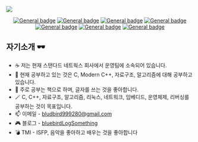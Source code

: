 <img src="https://capsule-render.vercel.app/api?type=waving&height=300&section=header&text=bluebird&fontSize=70&fontAlign=80&fontAlignY=40&color=gradient&customColorList=1,2" />
<div align="center">
  
[![General badge](https://img.shields.io/badge/HTML5-E34F26?style=for-the-badge&logo=html5&logoColor=white)](https://shields.io/) [![General badge](https://img.shields.io/badge/CSS3-1572B6?style=for-the-badge&logo=css3&logoColor=white)](https://shields.io/) [![General badge](https://img.shields.io/badge/JavaScript-F7DF1E?style=for-the-badge&logo=javascript&logoColor=black
)](https://shields.io/) [![General badge](https://img.shields.io/badge/C-00599C?style=for-the-badge&logo=c&logoColor=white)](https://shields.io/) [![General badge](https://img.shields.io/badge/C%2B%2B-00599C?style=for-the-badge&logo=c%2B%2B&logoColor=white)](https://shields.io/) [![General badge](https://img.shields.io/badge/Windows-0078D6?style=for-the-badge&logo=windows&logoColor=white)](https://shields.io/) [![General badge](https://img.shields.io/badge/Linux-FCC624?style=for-the-badge&logo=linux&logoColor=black)](https://shields.io/)
</div>

## 자기소개 🕶 
- ☕️ 저는 현재 스탠다드 네트웍스 회사에서 운영팀에 소속되어 있습니다.
- 📒 현재 공부하고 있는 것은 C, Modern C++, 자료구조, 알고리즘에 대해 공부하고 있습니다.
- 🤔 주로 공부는 책으로 하며, 글자를 쓰는 것을 좋아합니다.
- 🪄 C, C++, 자료구조, 알고리즘, 리눅스, 네트워크, 임베디드, 운영체제, 리버싱를 공부하는 것이 목표입니다.
- 📫 이메일 - bludbird999280@gmail.com
- 🎮 블로그 - <a href="http://bluebirdLogSomething.tistory.com">bluebirdLogSomething</a>
- 💣 TMI - ISFP, 음악을 좋아하고 배우는 것을 좋아합니다

